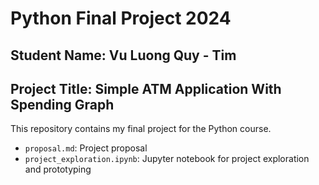 # Python Final Project 2024
## Student Name: Vu Luong Quy - Tim
## Project Title: Simple ATM Application With Spending Graph 
This repository contains my final project for the Python course.
- `proposal.md`: Project proposal
- `project_exploration.ipynb`: Jupyter notebook for project exploration and prototyping
